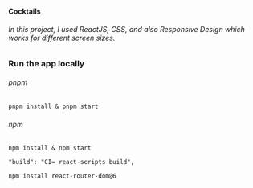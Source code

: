 #### Cocktails

###### In this project, I used ReactJS, CSS, and also Responsive Design which works for different screen sizes.

### Run the app locally
###### pnpm
```
pnpm install & pnpm start
```

###### npm
```
npm install & npm start
```



```
"build": "CI= react-scripts build",

```

```sh
npm install react-router-dom@6
```
